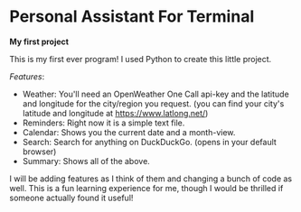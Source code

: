 # Personal Assistant For Terminal
**My first project**

This is my first ever program! I used Python to create this little project.

_Features_:
* Weather: You'll need an OpenWeather One Call api-key and the latitude and longitude for the city/region you request. (you can find your city's latitude and longitude at https://www.latlong.net/)
* Reminders: Right now it is a simple text file.
* Calendar: Shows you the current date and a month-view.
* Search: Search for anything on DuckDuckGo. (opens in your default browser)
* Summary: Shows all of the above.

I will be adding features as I think of them and changing a bunch of code as well. This is a fun learning experience for me, though I would be thrilled if someone actually found it useful!
